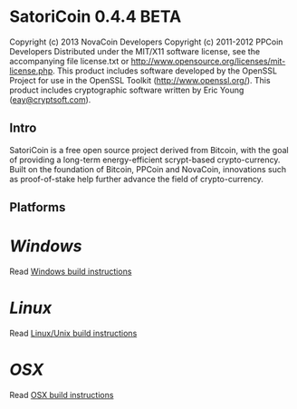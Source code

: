 # SatoriCoin 0.4.4 BETA

Copyright (c) 2013 NovaCoin Developers
Copyright (c) 2011-2012 PPCoin Developers
Distributed under the MIT/X11 software license, see the accompanying
file license.txt or http://www.opensource.org/licenses/mit-license.php.
This product includes software developed by the OpenSSL Project for use in
the OpenSSL Toolkit (http://www.openssl.org/).  This product includes
cryptographic software written by Eric Young (eay@cryptsoft.com).


## Intro

SatoriCoin is a free open source project derived from Bitcoin, with
the goal of providing a long-term energy-efficient scrypt-based crypto-currency.
Built on the foundation of Bitcoin, PPCoin and NovaCoin, innovations such as proof-of-stake
help further advance the field of crypto-currency.

## Platforms


# *Windows*


Read [Windows build instructions](build-msw.md)

# *Linux*

 Read [Linux/Unix build instructions](build-unix.md)

# *OSX*

Read [OSX build instructions](build-osx.md)
